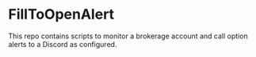# FillToOpenAlert
This repo contains scripts to monitor a brokerage account and call option alerts to a Discord as configured.
